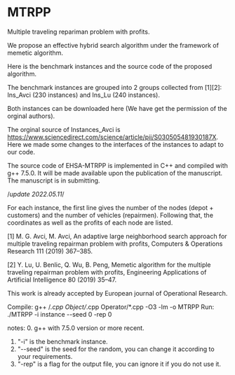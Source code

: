 # MTRPP

Multiple traveling repariman problem with profits.

We propose an effective hybrid search algorithm under the framework of memetic algorithm.

Here is the benchmark instances and the source code of the proposed algorithm.

The benchmark instances are grouped into 2 groups collected from [1][2]: Ins_Avci (230 instances) and Ins_Lu (240 instances).

Both instances can be downloaded here (We have get the permission of the orginal authors).

The orginal source of  Instances_Avci is https://www.sciencedirect.com/science/article/pii/S030505481930187X. Here we made some changes to the interfaces of the instances to adapt to our code. 

The source code of EHSA-MTRPP is implemented in C++ and compiled with g++ 7.5.0. It will be made available upon the publication of the manuscript.
The manuscript is in submitting. 


/*update 2022.05.11*/

For each instance, the first line gives the number of the nodes (depot + customers) and the number of vehicles (repairmen).
Following that, the coordinates as well as the profits of each node are listed.

[1] M. G. Avci, M. Avci, An adaptive large neighborhood search approach for multiple traveling repairman problem with profits, Computers & Operations Research 111 (2019) 367–385.

[2] Y. Lu, U. Benlic, Q. Wu, B. Peng, Memetic algorithm for the multiple traveling repairman problem with profits, Engineering Applications of Artificial Intelligence 80 (2019) 35–47.


This work is already accepted by European journal of Operational Research.

Compile: g++ /*.cpp Object/*.cpp Operator/*.cpp -O3 -lm -o MTRPP
Run: ./MTRPP -i instance --seed 0 -rep 0

notes: 
0. g++ with 7.5.0 version or more recent.
1. "-i" is the benchmark instance.
2. "--seed" is the seed for the random, you can change it according to your requirements.
3. "-rep" is a flag for the output file, you can ignore it if you do not use it.
